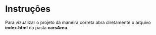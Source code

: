 # Instruções

Para vizualizar o projeto da maneira correta abra diretamente o arquivo **index.html** da pasta **carsArea**.
